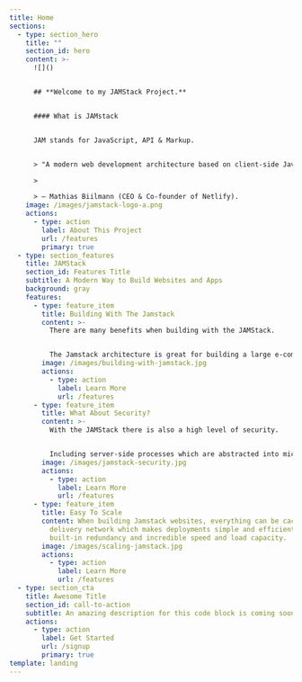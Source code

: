 ```yaml
---
title: Home
sections:
  - type: section_hero
    title: ""
    section_id: hero
    content: >-
      ![]()


      ## **Welcome to my JAMStack Project.**


      #### What is JAMstack


      JAM stands for JavaScript, API & Markup.


      > "A modern web development architecture based on client-side JavaScript, reusable APIs, and prebuilt Markup"

      >

      > — Mathias Biilmann (CEO & Co-founder of Netlify).
    image: /images/jamstack-logo-a.png
    actions:
      - type: action
        label: About This Project
        url: /features
        primary: true
  - type: section_features
    title: JAMStack
    section_id: Features Title
    subtitle: A Modern Way to Build Websites and Apps
    background: gray
    features:
      - type: feature_item
        title: Building With The Jamstack
        content: >-
          There are many benefits when building with the JAMStack.


          The Jamstack architecture is great for building a large e-commerce sites, SaaS application or personal blog.
        image: /images/building-with-jamstack.jpg
        actions:
          - type: action
            label: Learn More
            url: /features
      - type: feature_item
        title: What About Security?
        content: >-
          With the JAMStack there is also a high level of security.


          Including server-side processes which are abstracted into microservice APIs, surface areas for attacks that are greatly reduced. The domain expertise of specialist third-party services can also be leveraged.
        image: /images/jamstack-security.jpg
        actions:
          - type: action
            label: Learn More
            url: /features
      - type: feature_item
        title: Easy To Scale
        content: When building Jamstack websites, everything can be cached in a content
          delivery network which makes deployments simple and efficient, with
          built-in redundancy and incredible speed and load capacity.
        image: /images/scaling-jamstack.jpg
        actions:
          - type: action
            label: Learn More
            url: /features
  - type: section_cta
    title: Awesome Title
    section_id: call-to-action
    subtitle: An amazing description for this code block is coming soon.
    actions:
      - type: action
        label: Get Started
        url: /signup
        primary: true
template: landing
---
```

